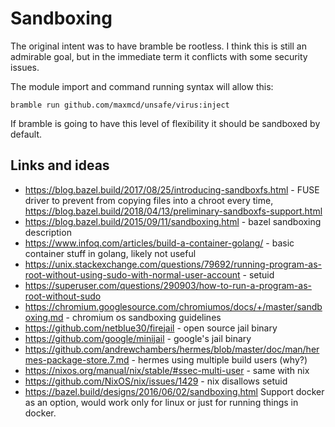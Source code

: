 # Sandboxing

The original intent was to have bramble be rootless. I think this is still an admirable goal, but in the immediate term it conflicts with some security issues.

The module import and command running syntax will allow this:
```
bramble run github.com/maxmcd/unsafe/virus:inject
```
If bramble is going to have this level of flexibility it should be sandboxed by default.

## Links and ideas

- https://blog.bazel.build/2017/08/25/introducing-sandboxfs.html - FUSE driver to prevent from copying files into a chroot every time, https://blog.bazel.build/2018/04/13/preliminary-sandboxfs-support.html
- https://blog.bazel.build/2015/09/11/sandboxing.html - bazel sandboxing description
- https://www.infoq.com/articles/build-a-container-golang/ - basic container stuff in golang, likely not useful
- https://unix.stackexchange.com/questions/79692/running-program-as-root-without-using-sudo-with-normal-user-account - setuid
- https://superuser.com/questions/290903/how-to-run-a-program-as-root-without-sudo
- https://chromium.googlesource.com/chromiumos/docs/+/master/sandboxing.md - chromium os sandboxing guidelines
- https://github.com/netblue30/firejail - open source jail binary
- https://github.com/google/minijail - google's jail binary
- https://github.com/andrewchambers/hermes/blob/master/doc/man/hermes-package-store.7.md - hermes using multiple build users (why?)
- https://nixos.org/manual/nix/stable/#ssec-multi-user - same with nix
- https://github.com/NixOS/nix/issues/1429 - nix disallows setuid
- https://bazel.build/designs/2016/06/02/sandboxing.html
Support docker as an option, would work only for linux or just for running things in docker.
